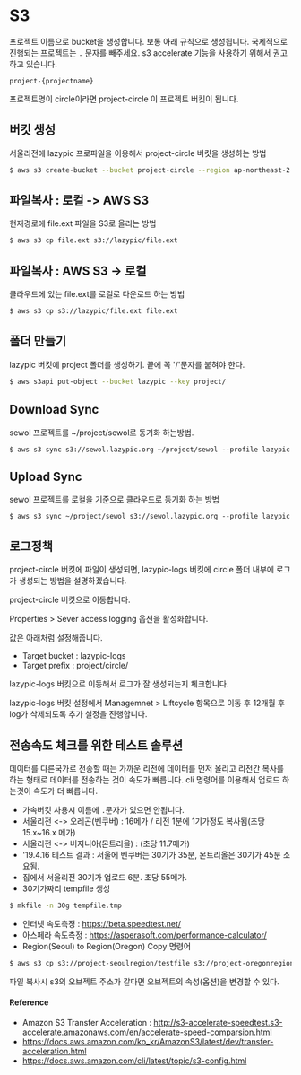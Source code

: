 # S3

프로젝트 이름으로 bucket을 생성합니다.
보통 아래 규칙으로 생성됩니다.
국제적으로 진행되는 프로젝트는 `.` 문자를 빼주세요. s3 accelerate 기능을 사용하기 위해서 권고하고 있습니다.

```
project-{projectname}
```

프로젝트명이 circle이라면 project-circle 이 프로젝트 버킷이 됩니다.

## 버킷 생성
서울리전에 lazypic 프로파일을 이용해서 project-circle 버킷을 생성하는 방법

```bash
$ aws s3 create-bucket --bucket project-circle --region ap-northeast-2 --profile lazypic
```

## 파일복사 : 로컬 -> AWS S3

현재경로에 file.ext 파일을 S3로 올리는 방법

```bash
$ aws s3 cp file.ext s3://lazypic/file.ext
```

## 파일복사 : AWS S3 -> 로컬
클라우드에 있는 file.ext를 로컬로 다운로드 하는 방법

```bash
$ aws s3 cp s3://lazypic/file.ext file.ext
```

## 폴더 만들기
lazypic 버킷에 project 폴더를 생성하기. 끝에 꼭 '/'문자를 붙혀야 한다.

```bash
$ aws s3api put-object --bucket lazypic --key project/
```

## Download Sync
sewol 프로젝트를 ~/project/sewol로 동기화 하는방법.

```
$ aws s3 sync s3://sewol.lazypic.org ~/project/sewol --profile lazypic
```

## Upload Sync
sewol 프로젝트를 로컬을 기준으로 클라우드로 동기화 하는 방법

```
$ aws s3 sync ~/project/sewol s3://sewol.lazypic.org --profile lazypic
```
## 로그정책
project-circle 버킷에 파일이 생성되면, lazypic-logs 버킷에 circle 폴더 내부에 로그가 생성되는 방법을 설명하겠습니다.

project-circle 버킷으로 이동합니다.

Properties > Sever access logging 옵션을 활성화합니다.

값은 아래처럼 설정해줍니다.
- Target bucket : lazypic-logs
- Target prefix : project/circle/

lazypic-logs 버킷으로 이동해서 로그가 잘 생성되는지 체크합니다.

lazypic-logs 버킷 설정에서 Managemnet > Liftcycle 항목으로 이동 후 12개월 후 log가 삭제되도록 추가 설정을 진행합니다.


## 전송속도 체크를 위한 테스트 솔루션
데이터를 다른국가로 전송할 때는 가까운 리전에 데이터를 먼저 올리고 리전간 복사를 하는 형태로 데이터를 전송하는 것이 속도가 빠릅니다.
cli 명령어를 이용해서 업로드 하는것이 속도가 더 빠릅니다.

- 가속버킷 사용시 이름에 `.`문자가 있으면 안됩니다.
- 서울리전 <-> 오레곤(벤쿠버) : 16메가 / 리전 1분에 1기가정도 복사됨(초당 15.x~16.x 메가)
- 서울리전 <-> 버지니아(몬트리올) : (초당 11.7메가)
- '19.4.16 테스트 결과 : 서울에 벤쿠버는 30기가 35분, 몬트리올은 30기가 45분 소요됨.
- 집에서 서울리전 30기가 업로드 6분. 초당 55메가.
- 30기가짜리 tempfile 생성

```bash
$ mkfile -n 30g tempfile.tmp
```

- 인터넷 속도측정 : https://beta.speedtest.net/
- 아스페라 속도측정 : https://asperasoft.com/performance-calculator/
- Region(Seoul) to Region(Oregon) Copy 명령어

```bash
$ aws s3 cp s3://project-seoulregion/testfile s3://project-oregonregion/testfile --profile lazypic
```

파일 복사시 s3의 오브젝트 주소가 같다면 오브젝트의 속성(옵션)을 변경할 수 있다.

#### Reference
- Amazon S3 Transfer Acceleration : http://s3-accelerate-speedtest.s3-accelerate.amazonaws.com/en/accelerate-speed-comparsion.html
- https://docs.aws.amazon.com/ko_kr/AmazonS3/latest/dev/transfer-acceleration.html
- https://docs.aws.amazon.com/cli/latest/topic/s3-config.html

